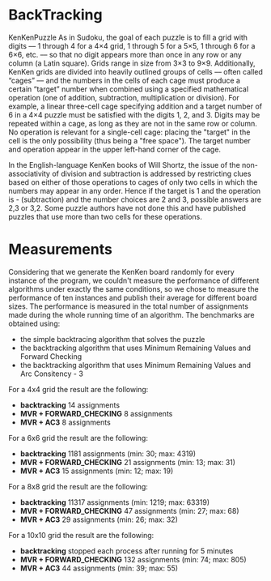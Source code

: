 # BackTracking
KenKenPuzzle
As in Sudoku, the goal of each puzzle is to fill a grid with digits –– 1 through 4 for a 4×4 grid, 1 through 5 for a 5×5, 1 through 6 for a 6×6, etc. –– so that no digit appears more than once in any row or any column (a Latin square). Grids range in size from 3×3 to 9×9. Additionally, KenKen grids are divided into heavily outlined groups of cells –– often called “cages” –– and the numbers in the cells of each cage must produce a certain “target” number when combined using a specified mathematical operation (one of addition, subtraction, multiplication or division). For example, a linear three-cell cage specifying addition and a target number of 6 in a 4×4 puzzle must be satisfied with the digits 1, 2, and 3. Digits may be repeated within a cage, as long as they are not in the same row or column. No operation is relevant for a single-cell cage: placing the "target" in the cell is the only possibility (thus being a "free space"). The target number and operation appear in the upper left-hand corner of the cage.

In the English-language KenKen books of Will Shortz, the issue of the non-associativity of division and subtraction is addressed by restricting clues based on either of those operations to cages of only two cells in which the numbers may appear in any order. Hence if the target is 1 and the operation is - (subtraction) and the number choices are 2 and 3, possible answers are 2,3 or 3,2. Some puzzle authors have not done this and have published puzzles that use more than two cells for these operations.

# Measurements
Considering that we generate the KenKen board randomly for every instance of the program, we couldn't measure the performance of different algorithms under exactly the same conditions, so we chose to measure the performance of ten instances and publish their average for different board sizes. The performance is measured in the total number of assignments made during the whole running time of an algorithm.
The benchmarks are obtained using:
 - the simple backtracing algorithm that solves the puzzle
 - the backtracking algorithm that uses Minimum Remaining Values and Forward Checking
 - the backtracking algorithm that uses Minimum Remaining Values and Arc Consitency - 3
 
For a 4x4 grid the result are the following:
 - **backtracking**                  14 assignments
 - **MVR + FORWARD_CHECKING**        8  assignments
 - **MVR + AC3**                     8  assignments

For a 6x6 grid the result are the following:
 - **backtracking**                  1181 assignments    (min: 30; max: 4319)
 - **MVR + FORWARD_CHECKING**        21   assignments    (min: 13; max: 31)
 - **MVR + AC3**                     15   assignments    (min: 12; max: 19)

For a 8x8 grid the result are the following:
 - **backtracking**                  11317 assignments  (min: 1219; max: 63319)
 - **MVR + FORWARD_CHECKING**        47  assignments    (min: 27; max: 68)
 - **MVR + AC3**                     29  assignments    (min: 26; max: 32)

For a 10x10 grid the result are the following:
 - **backtracking**                  stopped each process after running for 5 minutes
 - **MVR + FORWARD_CHECKING**        132 assignments    (min: 74; max: 805)
 - **MVR + AC3**                     44  assignments    (min: 39; max: 55)
